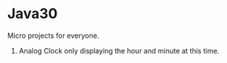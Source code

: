 # Java30

Micro projects for everyone.

1. Analog Clock only displaying the hour and minute at this time.
